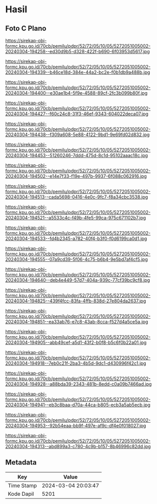 # Hasil

## Foto C Plano

https://sirekap-obj-formc.kpu.go.id/70cb/pemilu/pdpr/52/72/05/10/05/5272051005002-20240304-194258--ed30d9b5-d328-422f-b690-6f03953d5617.jpg

https://sirekap-obj-formc.kpu.go.id/70cb/pemilu/pdpr/52/72/05/10/05/5272051005002-20240304-194339--b46ce18d-384e-44a2-bc2e-f0b1db9a488b.jpg

https://sirekap-obj-formc.kpu.go.id/70cb/pemilu/pdpr/52/72/05/10/05/5272051005002-20240304-194400--e30ae1b4-5f9e-4588-89cf-2fc3b099b80f.jpg

https://sirekap-obj-formc.kpu.go.id/70cb/pemilu/pdpr/52/72/05/10/05/5272051005002-20240304-194427--f60c24c8-31f3-46ef-9343-604022deca07.jpg

https://sirekap-obj-formc.kpu.go.id/70cb/pemilu/pdpr/52/72/05/10/05/5272051005002-20240304-194438--f309a608-5e88-4122-9bd1-9e69fd02d832.jpg

https://sirekap-obj-formc.kpu.go.id/70cb/pemilu/pdpr/52/72/05/10/05/5272051005002-20240304-194453--51260246-7ddd-475d-8c1d-95102aaac18c.jpg

https://sirekap-obj-formc.kpu.go.id/70cb/pemilu/pdpr/52/72/05/10/05/5272051005002-20240304-194502--e14e7f33-f19e-497b-9937-6f088c062916.jpg

https://sirekap-obj-formc.kpu.go.id/70cb/pemilu/pdpr/52/72/05/10/05/5272051005002-20240304-194513--cada5698-0416-4e0c-9fc7-f8a34cbc3538.jpg

https://sirekap-obj-formc.kpu.go.id/70cb/pemilu/pdpr/52/72/05/10/05/5272051005002-20240304-194521--a5533c4c-f49b-4fe5-99ca-975c671102b7.jpg

https://sirekap-obj-formc.kpu.go.id/70cb/pemilu/pdpr/52/72/05/10/05/5272051005002-20240304-194533--fd4b2345-a782-40f4-b3f0-f0d6199ca0d1.jpg

https://sirekap-obj-formc.kpu.go.id/70cb/pemilu/pdpr/52/72/05/10/05/5272051005002-20240304-194555--07a9cd39-5f06-4c75-b6b4-9e5bd7af4cf5.jpg

https://sirekap-obj-formc.kpu.go.id/70cb/pemilu/pdpr/52/72/05/10/05/5272051005002-20240304-194640--deb4e449-57d7-404a-939c-77cf39bc9cf8.jpg

https://sirekap-obj-formc.kpu.go.id/70cb/pemilu/pdpr/52/72/05/10/05/5272051005002-20240304-194825--439f4fcc-83fa-4ffb-838d-27e804da2637.jpg

https://sirekap-obj-formc.kpu.go.id/70cb/pemilu/pdpr/52/72/05/10/05/5272051005002-20240304-194851--ea33ab76-e7c8-43ab-8cca-f527d4a5ce5a.jpg

https://sirekap-obj-formc.kpu.go.id/70cb/pemilu/pdpr/52/72/05/10/05/5272051005002-20240304-194905--abb49cef-a5d1-43f2-b0f8-b5c6f0b22a01.jpg

https://sirekap-obj-formc.kpu.go.id/70cb/pemilu/pdpr/52/72/05/10/05/5272051005002-20240304-194918--7eb0c21f-2ba3-4b5d-9dc1-d430996f42c1.jpg

https://sirekap-obj-formc.kpu.go.id/70cb/pemilu/pdpr/52/72/05/10/05/5272051005002-20240304-194928--a88bda39-2343-481b-8edd-c0a09b7466ad.jpg

https://sirekap-obj-formc.kpu.go.id/70cb/pemilu/pdpr/52/72/05/10/05/5272051005002-20240304-194941--eb3c8baa-d70a-44ca-b805-ecb3a5ab5ecb.jpg

https://sirekap-obj-formc.kpu.go.id/70cb/pemilu/pdpr/52/72/05/10/05/5272051005002-20240304-194953--92b54eaa-bb9f-497e-af9c-df4e0f018027.jpg

https://sirekap-obj-formc.kpu.go.id/70cb/pemilu/pdpr/52/72/05/10/05/5272051005002-20240304-194313--abd899a3-c780-4c9b-b157-8b46996c82dd.jpg


## Metadata

| Key        | Value               |
| ---------- | ------------------- |
| Time Stamp | 2024-03-04 20:03:47 |
| Kode Dapil | 5201                |



